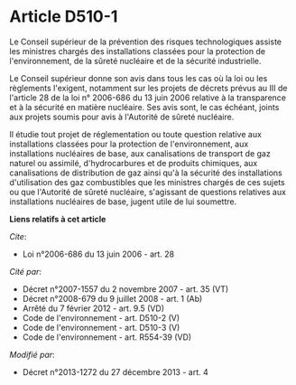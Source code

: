 # Article D510-1

Le Conseil supérieur de la prévention des risques technologiques assiste les ministres chargés des installations classées
pour la protection de l'environnement, de la sûreté nucléaire et de la sécurité industrielle. 

Le Conseil supérieur donne son avis dans tous les cas où la loi ou les règlements l'exigent, notamment sur les projets de
décrets prévus au III de l'article 28 de la loi n° 2006-686 du 13 juin 2006 relative à la transparence et à la sécurité en
matière nucléaire. Ses avis sont, le cas échéant, joints aux projets soumis pour avis à l'Autorité de sûreté nucléaire. 

Il étudie tout projet de réglementation ou toute question relative aux installations classées pour la protection de
l'environnement, aux installations nucléaires de base, aux            canalisations de transport de gaz naturel ou assimilé,
d'hydrocarbures et de produits chimiques, aux canalisations de distribution de gaz ainsi qu'à la sécurité des installations
d'utilisation des gaz combustibles que les ministres chargés de ces sujets ou que l'Autorité de sûreté nucléaire, s'agissant
de questions relatives aux installations nucléaires de base, jugent utile de lui soumettre.

**Liens relatifs à cet article**

_Cite_:

  - Loi n°2006-686 du 13 juin 2006 - art. 28

_Cité par_:

  - Décret n°2007-1557 du 2 novembre 2007 - art. 35 (VT)
  - Décret n°2008-679 du 9 juillet 2008 - art. 1 (Ab)
  - Arrêté du 7 février 2012 - art. 9.5 (VD)
  - Code de l'environnement - art. D510-2 (V)
  - Code de l'environnement - art. D510-3 (V)
  - Code de l'environnement - art. R554-39 (VD)

_Modifié par_:

  - Décret n°2013-1272 du 27 décembre 2013 - art. 4
